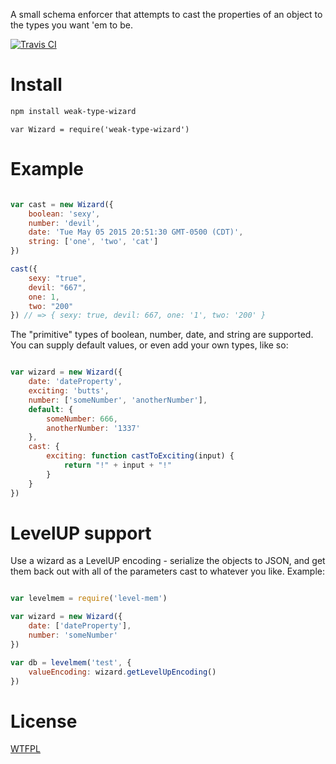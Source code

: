 A small schema enforcer that attempts to cast the properties of an object to the types you want 'em to be.

[![Travis CI](https://travis-ci.org/TehShrike/weak-type-wizard.svg)](https://travis-ci.org/TehShrike/weak-type-wizard)

# Install

```sh
npm install weak-type-wizard
```

```
var Wizard = require('weak-type-wizard')
```

# Example

<!-- js
var Wizard = require('.')
-->

```js

var cast = new Wizard({
	boolean: 'sexy',
	number: 'devil',
	date: 'Tue May 05 2015 20:51:30 GMT-0500 (CDT)',
	string: ['one', 'two', 'cat']
})

cast({
	sexy: "true",
	devil: "667",
	one: 1,
	two: "200"
}) // => { sexy: true, devil: 667, one: '1', two: '200' }

```

The "primitive" types of boolean, number, date, and string are supported.  You can supply default values, or even add your own types, like so:

```js

var wizard = new Wizard({
	date: 'dateProperty',
	exciting: 'butts',
	number: ['someNumber', 'anotherNumber'],
	default: {
		someNumber: 666,
		anotherNumber: '1337'
	},
	cast: {
		exciting: function castToExciting(input) {
			return "!" + input + "!"
		}
	}
})

```

# LevelUP support

Use a wizard as a LevelUP encoding - serialize the objects to JSON, and get them back out with all of the parameters cast to whatever you like.  Example:

```js

var levelmem = require('level-mem')

var wizard = new Wizard({
	date: ['dateProperty'],
	number: 'someNumber'
})

var db = levelmem('test', {
	valueEncoding: wizard.getLevelUpEncoding()
})

```

License
=====

[WTFPL](http://wtfpl2.com/)
